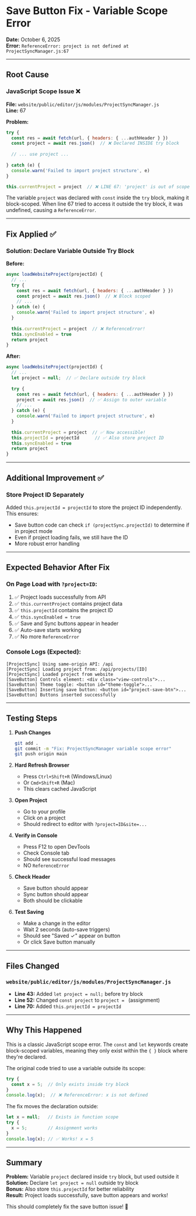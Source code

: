 # Save Button Fix - Variable Scope Error

**Date:** October 6, 2025  
**Error:** `ReferenceError: project is not defined at ProjectSyncManager.js:67`

---

## Root Cause

### JavaScript Scope Issue ❌

**File:** `website/public/editor/js/modules/ProjectSyncManager.js`  
**Line:** 67

**Problem:**
```javascript
try {
  const res = await fetch(url, { headers: { ...authHeader } })
  const project = await res.json()  // ❌ Declared INSIDE try block
  
  // ... use project ...
  
} catch (e) {
  console.warn('Failed to import project structure', e)
}

this.currentProject = project  // ❌ LINE 67: 'project' is out of scope!
```

The variable `project` was declared with `const` inside the `try` block, making it block-scoped. When line 67 tried to access it outside the try block, it was undefined, causing a `ReferenceError`.

---

## Fix Applied ✅

### Solution: Declare Variable Outside Try Block

**Before:**
```javascript
async loadWebsiteProject(projectId) {
  // ...
  try {
    const res = await fetch(url, { headers: { ...authHeader } })
    const project = await res.json()  // ❌ Block scoped
    // ...
  } catch (e) {
    console.warn('Failed to import project structure', e)
  }
  
  this.currentProject = project  // ❌ ReferenceError!
  this.syncEnabled = true
  return project
}
```

**After:**
```javascript
async loadWebsiteProject(projectId) {
  // ...
  let project = null;  // ✅ Declare outside try block
  
  try {
    const res = await fetch(url, { headers: { ...authHeader } })
    project = await res.json()  // ✅ Assign to outer variable
    // ...
  } catch (e) {
    console.warn('Failed to import project structure', e)
  }
  
  this.currentProject = project  // ✅ Now accessible!
  this.projectId = projectId      // ✅ Also store project ID
  this.syncEnabled = true
  return project
}
```

---

## Additional Improvement ✅

### Store Project ID Separately

Added `this.projectId = projectId` to store the project ID independently. This ensures:
- Save button code can check `if (projectSync.projectId)` to determine if in project mode
- Even if project loading fails, we still have the ID
- More robust error handling

---

## Expected Behavior After Fix

### On Page Load with `?project=ID`:

1. ✅ Project loads successfully from API
2. ✅ `this.currentProject` contains project data
3. ✅ `this.projectId` contains the project ID
4. ✅ `this.syncEnabled = true`
5. ✅ Save and Sync buttons appear in header
6. ✅ Auto-save starts working
7. ✅ No more `ReferenceError`

### Console Logs (Expected):
```
[ProjectSync] Using same-origin API: /api
[ProjectSync] Loading project from: /api/projects/[ID]
[ProjectSync] Loaded project from website
[SaveButton] Controls element: <div class="view-controls">...
[SaveButton] Theme toggle: <button id="theme-toggle">...
[SaveButton] Inserting save button: <button id="project-save-btn">...
[SaveButton] Buttons inserted successfully
```

---

## Testing Steps

1. **Push Changes**
   ```bash
   git add .
   git commit -m "Fix: ProjectSyncManager variable scope error"
   git push origin main
   ```

2. **Hard Refresh Browser**
   - Press `Ctrl+Shift+R` (Windows/Linux)
   - Or `Cmd+Shift+R` (Mac)
   - This clears cached JavaScript

3. **Open Project**
   - Go to your profile
   - Click on a project
   - Should redirect to editor with `?project=ID&site=...`

4. **Verify in Console**
   - Press F12 to open DevTools
   - Check Console tab
   - Should see successful load messages
   - NO `ReferenceError`

5. **Check Header**
   - Save button should appear
   - Sync button should appear
   - Both should be clickable

6. **Test Saving**
   - Make a change in the editor
   - Wait 2 seconds (auto-save triggers)
   - Should see "Saved ✓" appear on button
   - Or click Save button manually

---

## Files Changed

### `website/public/editor/js/modules/ProjectSyncManager.js`
- **Line 43:** Added `let project = null;` before try block
- **Line 52:** Changed `const project` to `project = ` (assignment)
- **Line 70:** Added `this.projectId = projectId`

---

## Why This Happened

This is a classic JavaScript scope error. The `const` and `let` keywords create block-scoped variables, meaning they only exist within the `{ }` block where they're declared. 

The original code tried to use a variable outside its scope:
```javascript
try {
  const x = 5;  // Only exists inside try block
}
console.log(x);  // ❌ ReferenceError: x is not defined
```

The fix moves the declaration outside:
```javascript
let x = null;   // Exists in function scope
try {
  x = 5;        // Assignment works
}
console.log(x); // ✅ Works! x = 5
```

---

## Summary

**Problem:** Variable `project` declared inside `try` block, but used outside it  
**Solution:** Declare `let project = null` outside try block  
**Bonus:** Also store `this.projectId` for better reliability  
**Result:** Project loads successfully, save button appears and works!  

This should completely fix the save button issue! 🎉
